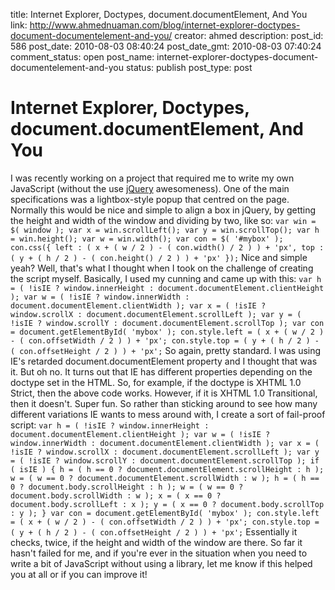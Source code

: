 title: Internet Explorer, Doctypes, document.documentElement, And You
link: http://www.ahmednuaman.com/blog/internet-explorer-doctypes-document-documentelement-and-you/
creator: ahmed
description: 
post_id: 586
post_date: 2010-08-03 08:40:24
post_date_gmt: 2010-08-03 07:40:24
comment_status: open
post_name: internet-explorer-doctypes-document-documentelement-and-you
status: publish
post_type: post

# Internet Explorer, Doctypes, document.documentElement, And You

I was recently working on a project that required me to write my own JavaScript (without the use [jQuery](http://jquery.com) awesomeness). One of the main specifications was a lightbox-style popup that centred on the page. Normally this would be nice and simple to align a box in jQuery, by getting the height and width of the window and dividing by two, like so: ` var win = $( window ); var x = win.scrollLeft(); var y = win.scrollTop(); var h = win.height(); var w = win.width(); var con = $( '#mybox' ); con.css({ left : ( x + ( w / 2 ) - ( con.width() / 2 ) ) + 'px', top : ( y + ( h / 2 ) - ( con.height() / 2 ) ) + 'px' }); ` Nice and simple yeah? Well, that's what I thought when I took on the challenge of creating the script myself. Basically, I used my cunning and came up with this: ` var h = ( !isIE ? window.innerHeight : document.documentElement.clientHeight ); var w = ( !isIE ? window.innerWidth : document.documentElement.clientWidth ); var x = ( !isIE ? window.scrollX : document.documentElement.scrollLeft ); var y = ( !isIE ? window.scrollY : document.documentElement.scrollTop ); var con = document.getElementById( 'mybox' ); con.style.left = ( x + ( w / 2 ) - ( con.offsetWidth / 2 ) ) + 'px'; con.style.top = ( y + ( h / 2 ) - ( con.offsetHeight / 2 ) ) + 'px'; ` So again, pretty standard. I was using IE's retarded document.documentElement property and I thought that was it. But oh no. It turns out that IE has different properties depending on the doctype set in the HTML. So, for example, if the doctype is XHTML 1.0 Strict, then the above code works. However, if it is XHTML 1.0 Transitional, then it doesn't. Super fun. So rather than sticking around to see how many different variations IE wants to mess around with, I create a sort of fail-proof script: ` var h = ( !isIE ? window.innerHeight : document.documentElement.clientHeight ); var w = ( !isIE ? window.innerWidth : document.documentElement.clientWidth ); var x = ( !isIE ? window.scrollX : document.documentElement.scrollLeft ); var y = ( !isIE ? window.scrollY : document.documentElement.scrollTop ); if ( isIE ) { h = ( h == 0 ? document.documentElement.scrollHeight : h ); w = ( w == 0 ? document.documentElement.scrollWidth : w ); h = ( h == 0 ? document.body.scrollHeight : h ); w = ( w == 0 ? document.body.scrollWidth : w ); x = ( x == 0 ? document.body.scrollLeft : x ); y = ( x == 0 ? document.body.scrollTop : y ); } var con = document.getElementById( 'mybox' ); con.style.left = ( x + ( w / 2 ) - ( con.offsetWidth / 2 ) ) + 'px'; con.style.top = ( y + ( h / 2 ) - ( con.offsetHeight / 2 ) ) + 'px'; ` Essentially it checks, twice, if the height and width of the window are there. So far it hasn't failed for me, and if you're ever in the situation when you need to write a bit of JavaScript without using a library, let me know if this helped you at all or if you can improve it!
